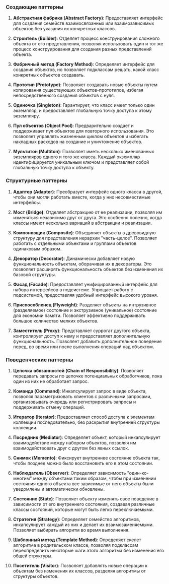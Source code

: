 

### Создающие паттерны

1. **Абстрактная фабрика (Abstract Factory)**: Предоставляет интерфейс для создания семейств взаимосвязанных или взаимозависимых объектов без указания их конкретных классов.

2. **Строитель (Builder)**: Отделяет процесс конструирования сложного объекта от его представления, позволяя использовать один и тот же процесс конструирования для создания разных представлений объекта.

3. **Фабричный метод (Factory Method)**: Определяет интерфейс для создания объектов, но позволяет подклассам решать, какой класс конкретных объектов создавать.

4. **Прототип (Prototype)**: Позволяет создавать новые объекты путем копирования существующих объектов-прототипов, избегая непосредственного создания объектов с нуля.

5. **Одиночка (Singleton)**: Гарантирует, что класс имеет только один экземпляр, и предоставляет глобальную точку доступа к этому экземпляру.

6. **Пул объектов (Object Pool)**: Предварительно создает и поддерживает пул объектов для повторного использования. Это позволяет управлять жизненным циклом объектов и избегать накладных расходов на создание и уничтожение объектов.

7. **Мультитон (Multiton)**: Позволяет иметь несколько именованных экземпляров одного и того же класса. Каждый экземпляр идентифицируется уникальным ключом и представляет собой глобальную точку доступа к объекту.


### Структурные паттерны

1. **Адаптер (Adapter)**: Преобразует интерфейс одного класса в другой, чтобы они могли работать вместе, когда у них несовместимые интерфейсы.

2. **Мост (Bridge)**: Отделяет абстракцию от ее реализации, позволяя им изменяться независимо друг от друга. Это особенно полезно, когда классы имеют несколько вариаций в абстракции и реализации.

3. **Компоновщик (Composite)**: Объединяет объекты в древовидную структуру для представления иерархии "часть-целое". Позволяет работать с отдельными объектами и группами объектов одинаковым образом.

4. **Декоратор (Decorator)**: Динамически добавляет новую функциональность объектам, оборачивая их в декораторы. Это позволяет расширять функциональность объектов без изменения их базовой структуры.

5. **Фасад (Facade)**: Предоставляет унифицированный интерфейс для набора интерфейсов в подсистеме. Упрощает работу с подсистемой, предоставляя удобный интерфейс высокого уровня.

6. **Приспособленец (Flyweight)**: Разделяет объекты на интрузивное (разделяемое) состояние и экструзивное (уникальное) состояние для экономии памяти. Позволяет эффективно поддерживать большое количество мелких объектов.

7. **Заместитель (Proxy)**: Представляет суррогат другого объекта, контролирует доступ к нему и предоставляет дополнительную функциональность. Позволяет добавить дополнительное поведение перед, во время или после выполнения операций над объектом.


### Поведенческие паттерны

1. **Цепочка обязанностей (Chain of Responsibility)**: Позволяет передавать запросы по цепочке потенциальных обработчиков, пока один из них не обработает запрос.

2. **Команда (Command)**: Инкапсулирует запрос в виде объекта, позволяя параметризовать клиентов с различными запросами, организовывать очередь или регистрировать запросы и поддерживать отмену операций.

3. **Итератор (Iterator)**: Предоставляет способ доступа к элементам коллекции последовательно, без раскрытия внутренней структуры коллекции.

4. **Посредник (Mediator)**: Определяет объект, который инкапсулирует взаимодействие между набором объектов, позволяя им взаимодействовать друг с другом без явных ссылок.

5. **Снимок (Memento)**: Фиксирует внутреннее состояние объекта так, чтобы позднее можно было восстановить его в этом состоянии.

6. **Наблюдатель (Observer)**: Определяет зависимость "один-ко-многим" между объектами таким образом, чтобы при изменении состояния одного объекта все зависимые от него объекты были уведомлены и автоматически обновлены.

7. **Состояние (State)**: Позволяет объекту изменять свое поведение в зависимости от его внутреннего состояния, создавая различные классы состояний, которые могут быть легко переключаемыми.

8. **Стратегия (Strategy)**: Определяет семейство алгоритмов, инкапсулирует каждый из них и делает их взаимозаменяемыми. Позволяет выбирать алгоритм во время выполнения.

9. **Шаблонный метод (Template Method)**: Определяет скелет алгоритма в родительском классе, позволяя подклассам переопределить некоторые шаги этого алгоритма без изменения его общей структуры.

10. **Посетитель (Visitor)**: Позволяет добавлять новые операции к объектам без изменения их классов, разделяя алгоритмы от структуры объектов.
